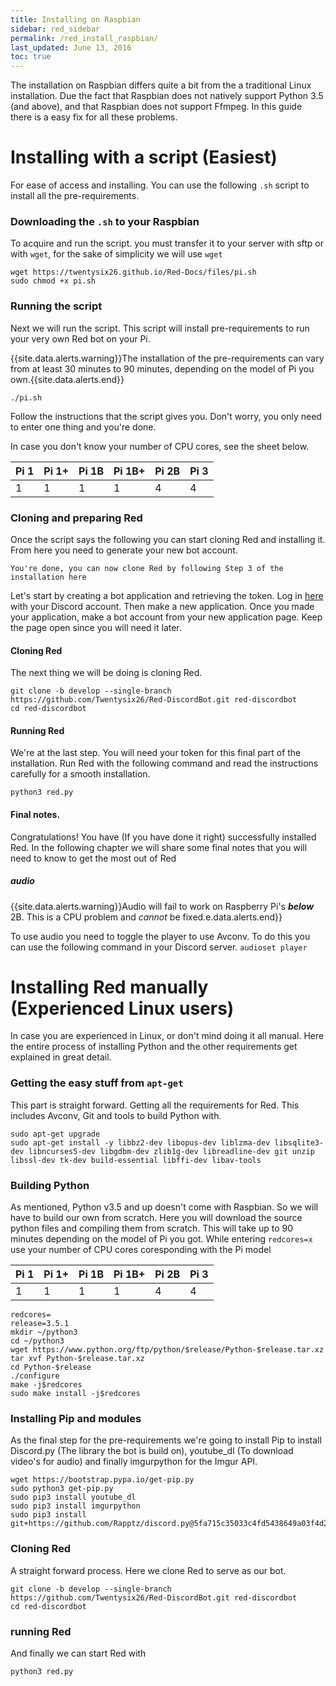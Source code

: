 ```yaml
---
title: Installing on Raspbian
sidebar: red_sidebar
permalink: /red_install_raspbian/
last_updated: June 13, 2016
toc: true
---
```


The installation on Raspbian differs quite a bit from the a traditional Linux installation.
Due the fact that Raspbian does not natively support Python 3.5 (and above),
and that Raspbian does not support Ffmpeg. In this guide there is a easy fix for all these problems.

# Installing with a script (Easiest)
For ease of access and installing.
You can use the following ``.sh`` script to install all the pre-requirements.

### Downloading the ``.sh`` to your Raspbian
To acquire and run the script. you must transfer it to your server with sftp or with ``wget``,
for the sake of simplicity we will use ``wget``

```
wget https://twentysix26.github.io/Red-Docs/files/pi.sh
sudo chmod +x pi.sh
```

### Running the script
Next we will run the script.
This script will install pre-requirements to run your very own Red bot on your Pi.

{{site.data.alerts.warning}}The installation of the pre-requirements can vary from at least 30 minutes to 90 minutes, depending on the model of Pi you own.{{site.data.alerts.end}}

```
./pi.sh
```

Follow the instructions that the script gives you.
Don't worry, you only need to enter one thing and you're done.

In case you don't know your number of CPU cores, see the sheet below.

| Pi 1 	| Pi 1+ 	| Pi 1B 	| Pi 1B+ 	| Pi 2B 	| Pi 3 	|
|------	|-------	|-------	|--------	|-------	|------	|
| 1    	| 1     	| 1     	| 1      	| 4     	| 4    	|

### Cloning and preparing Red
Once the script says the following you can start cloning Red and installing it.
From here you need to generate your new bot account.

```
You're done, you can now clone Red by following Step 3 of the installation here
```

Let's start by creating a bot application and retrieving the token.
Log in [here](https://discordapp.com/developers/applications/me) with your Discord account.
Then make a new application. Once you made your application, make a bot account from your new application page.
Keep the page open since you will need it later.

#### Cloning Red
The next thing we will be doing is cloning Red.

```
git clone -b develop --single-branch https://github.com/Twentysix26/Red-DiscordBot.git red-discordbot
cd red-discordbot
```

#### Running Red
We're at the last step. You will need your token for this final part of the installation.
Run Red with the following command and read the instructions carefully for a smooth installation.

```
python3 red.py
```

#### Final notes.
Congratulations! You have (If you have done it right) successfully installed Red.
In the following chapter we will share some final notes that you will need to know to get the most out of Red

##### audio

{{site.data.alerts.warning}}Audio will fail to work on Raspberry Pi's ***below*** 2B. This is a CPU problem and *cannot* be fixed.e.data.alerts.end}}

To use audio you need to toggle the player to use Avconv. To do this you can use the following command in your Discord server. ``audioset player``

# Installing Red manually (Experienced Linux users)
In case you are experienced in Linux, or don't mind doing it all manual. Here the entire process of installing Python and the other requirements get explained in great detail.

### Getting the easy stuff from ``apt-get``
This part is straight forward. Getting all the requirements for Red. This includes Avconv, Git and tools to build Python with.

```
sudo apt-get upgrade
sudo apt-get install -y libbz2-dev libopus-dev liblzma-dev libsqlite3-dev libncurses5-dev libgdbm-dev zlib1g-dev libreadline-dev git unzip libssl-dev tk-dev build-essential libffi-dev libav-tools
```

### Building Python
As mentioned, Python v3.5 and up doesn't come with Raspbian.
So we will have to build our own from scratch.
Here you will download the source python files and compiling them from scratch.
This will take up to 90 minutes depending on the model of Pi you got.
While entering ``redcores=x`` use your number of CPU cores coresponding with the Pi model

| Pi 1 	| Pi 1+ 	| Pi 1B 	| Pi 1B+ 	| Pi 2B 	| Pi 3 	|
|------	|-------	|-------	|--------	|-------	|------	|
| 1    	| 1     	| 1     	| 1      	| 4     	| 4    	|

```
redcores=
release=3.5.1
mkdir ~/python3
cd ~/python3
wget https://www.python.org/ftp/python/$release/Python-$release.tar.xz
tar xvf Python-$release.tar.xz
cd Python-$release
./configure
make -j$redcores
sudo make install -j$redcores
```

### Installing Pip and modules
As the final step for the pre-requirements we're going to install Pip to install Discord.py (The library the bot is build on),
youtube_dl (To download video's for audio) and finally imgurpython for the Imgur API.

```
wget https://bootstrap.pypa.io/get-pip.py
sudo python3 get-pip.py
sudo pip3 install youtube_dl
sudo pip3 install imgurpython
sudo pip3 install git+https://github.com/Rapptz/discord.py@5fa715c35033c4fd5438649a03f4d2835e7a7f06
```

### Cloning Red
A straight forward process. Here we clone Red to serve as our bot.

```
git clone -b develop --single-branch https://github.com/Twentysix26/Red-DiscordBot.git red-discordbot
cd red-discordbot
```

### running Red
And finally we can start Red with

```
python3 red.py
```
